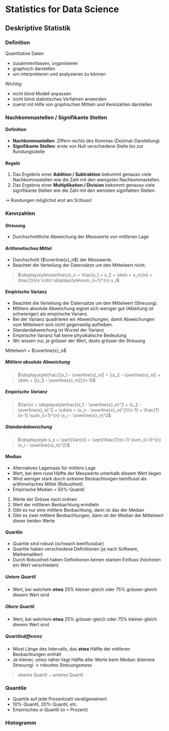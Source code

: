 # Statistics for Data Science

## Deskriptive Statistik

### Definition

Quantitative Daten

* zusammenfassen, organisieren
* graphisch darstellen
* um interpretieren und analysieren zu können

Wichtig:

* nicht blind Modell anpassen
* nicht blind statistisches Verfahren anwenden
* zuerst mit Hilfe von graphischen Mitteln und Kennzahlen darstellen

### Nachkommastellen / Signifikante Stellen

#### Definition

* **Nachkommastellen**: Ziffern rechts des Kommas (Dezimal-Darstellung)
* **Signifikante Stellen**: erste von Null verschiedene Stelle bis zur Rundungsstelle

#### Regeln

1. Das Ergebnis einer **Addition / Subtraktion** bekommt genauso viele Nachkommastellen wie die Zahl mit den wenigsten Nachkommastellen.
2. Das Ergebnis einer **Multiplikation / Division** bekommt genauso viele signifikante Stellen wie die Zahl mit den wenisten signifakten Stellen.

$\to$ Rundungen möglichst erst am Schluss!

### Kennzahlen

#### Streuung

* Durchschnittliche Abweichung der Messwerte von mittleren Lage

#### Arithmetisches Mittel

* Durchschnitt ($\overline{x}_n$) der Messwerte. 
* Beachtet die Verteilung der Datensätze um den Mittelwert nicht. 

> $\displaystyle\overline{x}_n = \frac{x_1 + x_2 + \dots + x_n}{n} = \frac{1}{n} \cdot \displaystyle\sum_{i=1}^{n} x_i$

#### Empirische Varianz

* Beachtet die Verteilung der Datensätze um den Mittelwert (Streuung). 
* Mittlere absolute Abweichung eignet sich weniger gut (Ableitung ist schwieriger) als empirische Varianz.
* Bei der Varianz quadrieren wir Abweichungen, damit Abweichungen vom Mittelwert sich nicht gegenseitig aufheben.
* Standardabweichung ist Wurzel der Varianz
* Empirische Varianz hat keine physikalische Bedeutung
* Wir wissen nur, je grösser der Wert, desto grösser die Streuung

Mittelwert = $\overline{x}_n$

##### Mittlere absolute Abweichung
> $\displaystyle\frac{|(x_1 - \overline{x}_n)| + |(x_2 - \overline{x}_n)| + \dots + |(x_3 - \overline{x}_n)|}{n-1}$

##### Empirische Varianz
> $Var(x) = \displaystyle\frac{(x_1 - \overline{x}_n)^2 + (x_2 - \overline{x}_n)^2 + \cdots + (x_n - \overline{x}_n)^2}{n-1} = \frac{1}{n-1} \sum_{i=1}^{n} (x_i - \overline{x}_n)^2$

##### Standardabweichung
> $\displaystyle s_x = \sqrt{Var(x)} = \sqrt{\frac{1}{n-1} \sum_{i=1}^{n} (x_i - \overline{x}_n)^2}$

#### Median

* Alternatives Lagemass für mittlere Lage
* Wert, bei dem rund Hälfte der Messwerte unterhalb diesem Wert liegen
* Wird weniger stark durch extreme Beobachtungen beinflusst als arithmetisches Mittel (Robustheit)
* Empirische Median = 50%-Quantil

1. Werte der Grösse nach ordnen
2. Wert der mittleren Beobachtung ermitteln
3. Gibt es nur eine mittlere Beobachtung, dann ist das der Median
4. Gibt es zwei mittlere Beobachtungen, dann ist der Median der Mittelwert dieser beiden Werte

#### Quartile

* Quartile sind robust (schwach beinflussbar)
* Quartile haben verschiedene Definitionen (je nach Software, Mathematiker)
* Durch Robustheit haben Definitionen keinen starken Einfluss (höchsten ein Wert verschieden)

##### Untere Quartil

* Wert, bei welchem **etwa** 25% kleiner-gleich oder 75% grösser-gleich diesem Wert sind

##### Obere Quartil

* Wert, bei welchem **etwa** 25% grösser-gleich oder 75% kleiner-gleich diesem Wert sind

##### Quartilsdifferenz

* Misst Länge des Intervalls, das **etwa** Hälfte der mittleren Beobachtungen enthält
* Je kleiner, umso näher liegt Hälfte aller Werte beim Median (kleinere Streuung) $\to$ robustes Streuungsmass

> $\text{oberes Quartil} - \text{unteres Quartil}$

### Quantile

* Quartile auf jede Prozentzahl verallgemeinert
* 10%-Quantil, 20%-Quantil, etc.
* Empirisches $\alpha$-Quantil ($\alpha$ = Prozent)

### Histogramm

